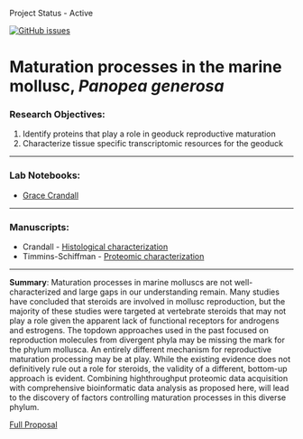 Project Status - Active

[![GitHub issues](https://img.shields.io/github/issues/RobertsLab/project-geoduck-repro.svg)](https://github.com/RobertsLab/project-geoduck-repro/issues)

# Maturation processes in the marine mollusc, _Panopea generosa_

### Research Objectives:   
1) Identify proteins that play a role in geoduck reproductive maturation      
2) Characterize tissue specific transcriptomic resources for the geoduck

---
### Lab Notebooks:
* [Grace Crandall](http://genefish.wikispaces.com/Grace%27s+Notebook)

---

### Manuscripts:    
* Crandall - [Histological characterization](https://docs.google.com/document/d/1y-tYILgL0CJXYl1REl67167CPA0nK3sP4WabVMaeOP0/edit?ts=563c5bcc)
* Timmins-Schiffman - [Proteomic characterization](https://docs.google.com/document/d/11zGFXFa4ODBjBVRXOH3-ly2NQ7w3LrrpGce4w31PflA/edit)




---

**Summary**: Maturation processes in marine molluscs are not well-characterized and large gaps in our understanding remain. Many studies have concluded that steroids are involved in mollusc reproduction, but the majority of these studies were targeted at vertebrate steroids that may not play a role given the apparent lack of functional receptors for androgens and estrogens. The topdown approaches used in the past focused on reproduction molecules from divergent phyla may be missing the mark for the phylum mollusca. An entirely different mechanism for reproductive maturation processing may be at play. While the existing evidence does not definitively rule out a role for steroids, the validity of a different, bottom-up approach is evident. Combining highthroughput proteomic data acquisition with comprehensive bioinformatic data analysis as proposed here, will lead to the discovery of factors controlling maturation processes in this diverse phylum.

[Full Proposal](http://eagle.fish.washington.edu/trilobite/Proposal_Database/RRF_Geoduck2013.pdf)
